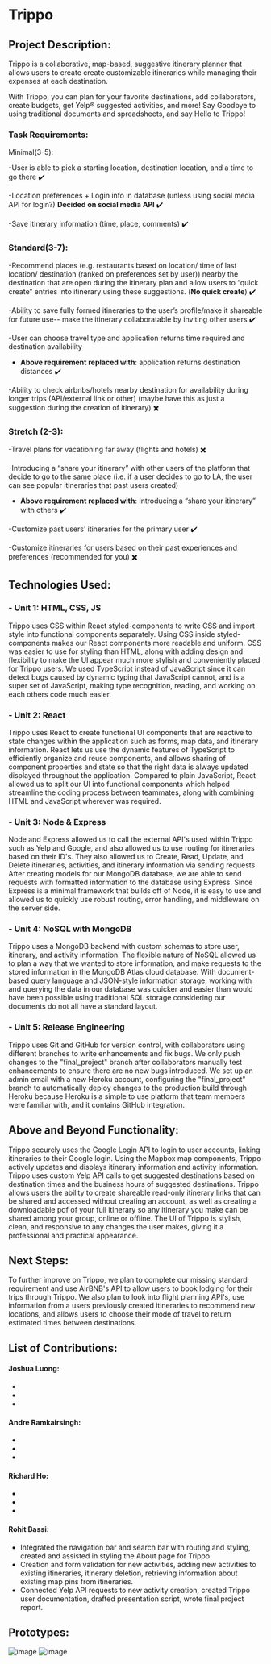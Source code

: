 # Trippo
## Project Description:

Trippo is a collaborative, map-based, suggestive itinerary planner that allows users to create create customizable itineraries while managing their expenses at each destination.

With Trippo, you can plan for your favorite destinations, add collaborators, create budgets, get Yelp® suggested activities, and more!
Say Goodbye to using traditional documents and spreadsheets, and say Hello to Trippo!

### Task Requirements:
Minimal(3-5):

-User is able to pick a starting location, destination location, and a time to go there :heavy_check_mark:

-Location preferences + Login info in database (unless using social media API for login?)
**Decided on social media API**
:heavy_check_mark:

-Save itinerary information (time, place, comments) :heavy_check_mark:


### Standard(3-7):

-Recommend places (e.g. restaurants based on location/ time of last location/ destination (ranked on preferences set by user)) nearby the destination that are open during the itinerary plan and allow users to “quick create” entries into itinerary using these suggestions. 
(**No quick create**) :heavy_check_mark:


-Ability to save fully formed itineraries to the user’s profile/make it shareable for future use-- make the itinerary collaboratable by inviting other users :heavy_check_mark: 

-User can choose travel type and application returns time required and destination availability 

- **Above requirement replaced with**: application returns destination distances
:heavy_check_mark:

-Ability to check airbnbs/hotels nearby destination for availability during longer trips (API/external link or other) (maybe have this as just a suggestion during the creation of itinerary) 
:heavy_multiplication_x:

### Stretch (2-3):

-Travel plans for vacationing far away (flights and hotels) :heavy_multiplication_x:


-Introducing a “share your itinerary” with other users of the platform that decide to go to the same place (i.e. if a user decides to go to LA, the user can see popular itineraries that past users created)

- **Above requirement replaced with**: Introducing a “share your itinerary” with others
:heavy_check_mark:



-Customize past users’ itineraries for the primary user
:heavy_check_mark:


-Customize itineraries for users based on their past experiences and preferences (recommended for you) :heavy_multiplication_x:




## Technologies Used: 

### - Unit 1: HTML, CSS, JS

Trippo uses CSS within React styled-components to write CSS and import style into functional components separately. Using CSS inside styled-components makes our React components more readable and uniform. CSS was easier to use for styling than HTML, along with adding design and flexibility to make the UI appear much more stylish and conveniently placed for Trippo users. We used TypeScript instead of JavaScript since it can detect bugs caused by dynamic typing that JavaScript cannot, and is a super set of JavaScript, making type recognition, reading, and working on each others code much easier.

### - Unit 2: React

Trippo uses React to create functional UI components that are reactive to state changes within the application such as forms, map data, and itinerary information. React lets us use the dynamic features of TypeScript to efficiently organize and reuse components, and allows sharing of component properties and state so that the right data is always updated displayed throughout the application. Compared to plain JavaScript, React allowed us to split our UI into functional components which helped streamline the coding process between teammates, along with combining HTML and JavaScript wherever was required.

### - Unit 3: Node & Express

Node and Express allowed us to call the external API's used within Trippo such as Yelp and Google, and also allowed us to use routing for itineraries based on their ID's. They also allowed us to Create, Read, Update, and Delete itineraries, activities, and itinerary information via sending requests. After creating models for our MongoDB database, we are able to send requests with formatted information to the database using Express. Since Express is a minimal framework that builds off of Node, it is easy to use and allowed us to quickly use robust routing, error handling, and middleware on the server side.

### - Unit 4: NoSQL with MongoDB

Trippo uses a MongoDB backend with custom schemas to store user, itinerary, and activity information. The flexible nature of NoSQL allowed us to plan a way that we wanted to store information, and make requests to the stored information in the MongoDB Atlas cloud database. With document-based query language and JSON-style information storage, working with and querying the data in our database was quicker and easier than would have been possible using traditional SQL storage considering our documents do not all have a standard layout.

### - Unit 5: Release Engineering

Trippo uses Git and GitHub for version control, with collaborators using different branches to write enhancements and fix bugs. We only push changes to the "final_project" branch after collaborators manually test enhancements to ensure there are no new bugs introduced. We set up an admin email with a new Heroku account, configuring the "final_project" branch to automatically deploy changes to the production build through Heroku because Heroku is a simple to use platform that team members were familiar with, and it contains GitHub integration. 


## Above and Beyond Functionality:

Trippo securely uses the Google Login API to login to user accounts, linking itineraries to their Google login. Using the Mapbox map components, Trippo actively updates and displays itinerary information and activity information. Trippo uses custom Yelp API calls to get suggested destinations based on destination times and the business hours of suggested destinations. Trippo allows users the ability to create shareable read-only itinerary links that can be shared and accessed without creating an account, as well as creating a downloadable pdf of your full itinerary so any itinerary you make can be shared among your group, online or offline. The UI of Trippo is stylish, clean, and responsive to any changes the user makes, giving it a professional and practical appearance.

## Next Steps:

To further improve on Trippo, we plan to complete our missing standard requirement and use AirBNB's API to allow users to book lodging for their trips through Trippo. We also plan to look into flight planning API's, use information from a users previously created itineraries to recommend new locations, and allows users to choose their mode of travel to return estimated times between destinations.

## List of Contributions:

#### Joshua Luong:

- 
- 
- 

#### Andre Ramkairsingh:

- 
- 
- 

#### Richard Ho:

- 
- 
- 

#### Rohit Bassi:

- Integrated the navigation bar and search bar with routing and styling, created and assisted in styling the About page for Trippo.
- Creation and form validation for new activities, adding new activities to existing itineraries, itinerary deletion, retrieving information about existing map pins from itineraries.
- Connected Yelp API requests to new activity creation, created Trippo user documentation, drafted presentation script, wrote final project report.


## Prototypes: 
![image](https://user-images.githubusercontent.com/45836234/119914722-b2ce1200-bf15-11eb-976d-943d2b00ca87.png)
![image](https://user-images.githubusercontent.com/45836234/119914746-c8433c00-bf15-11eb-9cfc-3f1f57b5c5a6.png)
